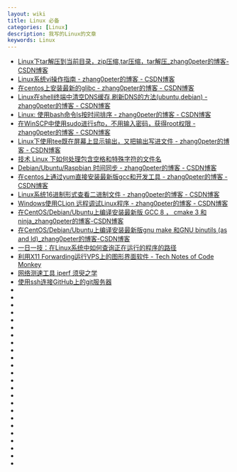```yaml
---
layout: wiki
title: Linux 必备
categories: [Linux]
description: 我写的Linux的文章
keywords: Linux
---
```


*   [Linux下tar解压到当前目录，zip压缩,tar压缩，tar解压_zhang0peter的博客-CSDN博客](https://blog.csdn.net/zhangpeterx/article/details/94862801)                       
*   [Linux系统vi操作指南 - zhang0peter的博客 - CSDN博客](https://blog.csdn.net/zhangpeterx/article/details/95672890)             
*   [在centos上安装最新的glibc - zhang0peter的博客 - CSDN博客](https://blog.csdn.net/zhangpeterx/article/details/96116219)                   
*   [Linux在shell终端中清空DNS缓存,刷新DNS的方法(ubuntu,debian) - zhang0peter的博客 - CSDN博客](https://blog.csdn.net/zhangpeterx/article/details/83895446)                       
*   [Linux: 使用bash命令ls按时间排序 - zhang0peter的博客 - CSDN博客](https://blog.csdn.net/zhangpeterx/article/details/93165265)             
*   [在WinSCP中使用sudo进行sftp，不用输入密码，获得root权限 - zhang0peter的博客 - CSDN博客](https://blog.csdn.net/zhangpeterx/article/details/95001286)                        
*   [Linux下使用tee既在屏幕上显示输出，又把输出写进文件 - zhang0peter的博客 - CSDN博客](https://blog.csdn.net/zhangpeterx/article/details/90573567)             
*   [技术 Linux 下如何处理包含空格和特殊字符的文件名](https://linux.cn/article-5777-1.html)                   
*   [Debian/Ubuntu/Raspbian 时间同步 - zhang0peter的博客 - CSDN博客](https://blog.csdn.net/zhangpeterx/article/details/84134141)                       
*   [在centos上通过yum直接安装最新版gcc和开发工具 - zhang0peter的博客 - CSDN博客](https://blog.csdn.net/zhangpeterx/article/details/96141900)             
*   [Linux系统16进制形式查看二进制文件 - zhang0peter的博客 - CSDN博客](https://blog.csdn.net/zhangpeterx/article/details/95448494)                   
*   [Windows使用CLion 远程调试Linux程序 - zhang0peter的博客 - CSDN博客](https://blog.csdn.net/zhangpeterx/article/details/95809766)                       
*   [在CentOS/Debian/Ubuntu上编译安装最新版 GCC 8 ， cmake 3 和ninja_zhang0peter的博客-CSDN博客](https://blog.csdn.net/zhangpeterx/article/details/96103611)             
*   [在CentOS/Debian/Ubuntu上编译安装最新版gnu make 和GNU binutils (as and ld)_zhang0peter的博客-CSDN博客](https://blog.csdn.net/zhangpeterx/article/details/96135667)                   
*   [一日一技：在Linux系统中如何查询正在运行的程序的路径](https://mp.weixin.qq.com/s?__biz=MzI2MzEwNTY3OQ==&mid=2648978154&idx=1&sn=53488342b4b67fbd97ffd73affd69fd5&chksm=f2506f0ac527e61c8b7cd11e13aff279fa7e29f1f9bacbe990c012274f73e3dd48f5f8edfd89&mpshare=1&scene=23&srcid=0119f0M6FbJ86dEq34KZNtb2&sharer_sharetime=1579425817650&sharer_shareid=19fe229c09c2cd2c6445c2856dcf3d6d#rd)             
*   [利用X11 Forwarding运行VPS上的图形界面软件 - Tech Notes of Code Monkey](https://blog.finaltheory.me/note/X11-Forwarding-GUI.html)                            
*   [网络测速工具 iperf  须臾之学](https://blog.xizhibei.me/2020/01/13/speed-test-tool-iperf/)                       
*   [使用ssh连接GitHub上的git服务器](https://zhang0peter.com/2020/02/03/git-github-ssh/)             
*   []()                   
*   []()                       
*   []()             
*   []()                   
*   []()                       
*   []()             
*   []()                   
*   []()                       
*   []()             
*   []()                   
*   []()             
*   []()                   
*   []()                       
*   []()             
*   []()                   
*   []()                       
*   []()             
*   []()                   
*   []()                       
*   []()             
*   []()                   
*   []()                       
*   []()             
*   []()                   

